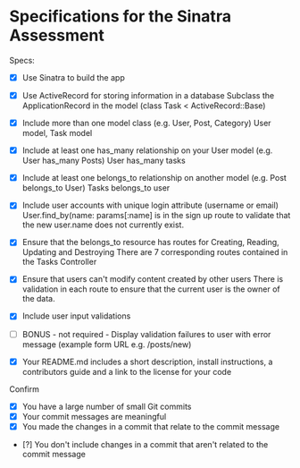# Specifications for the Sinatra Assessment

Specs:
- [x] Use Sinatra to build the app
- [x] Use ActiveRecord for storing information in a database
         Subclass the ApplicationRecord in the model  (class Task < ActiveRecord::Base)
- [x] Include more than one model class (e.g. User, Post, Category)
         User model, Task model 
- [x] Include at least one has_many relationship on your User model (e.g. User has_many Posts)
         User has_many tasks
- [x] Include at least one belongs_to relationship on another model (e.g. Post belongs_to User)
         Tasks belongs_to user
- [x] Include user accounts with unique login attribute (username or email)
          User.find_by(name: params[:name] is in the sign up route to validate that the new user.name does not currently exist.
- [x] Ensure that the belongs_to resource has routes for Creating, Reading, Updating and Destroying
          There are 7 corresponding routes contained in the Tasks Controller
- [x] Ensure that users can't modify content created by other users
          There is validation in each route to ensure that the current user is the owner of the data.
- [x] Include user input validations
          
- [ ] BONUS - not required - Display validation failures to user with error message (example form URL e.g. /posts/new)
- [x] Your README.md includes a short description, install instructions, a contributors guide and a link to the license for your code

Confirm
- [x] You have a large number of small Git commits
- [x] Your commit messages are meaningful
- [x] You made the changes in a commit that relate to the commit message
- [?] You don't include changes in a commit that aren't related to the commit message
